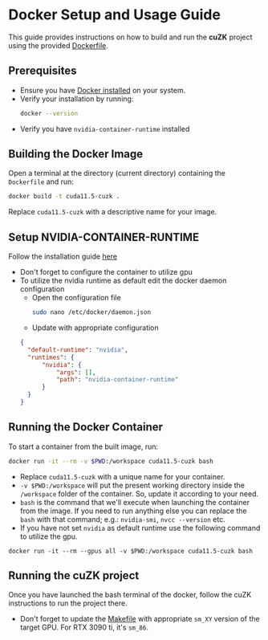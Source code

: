 # Docker Setup and Usage Guide

This guide provides instructions on how to build and run the **cuZK** project using the provided [Dockerfile](./Dockerfile).

## Prerequisites
- Ensure you have [Docker installed](https://docs.docker.com/get-docker/) on your system.
- Verify your installation by running:
  ```sh
  docker --version
  ```
- Verify you have `nvidia-container-runtime` installed
## Building the Docker Image
Open a terminal at the directory (current directory) containing the `Dockerfile` and run:
```sh
docker build -t cuda11.5-cuzk .
```
Replace `cuda11.5-cuzk` with a descriptive name for your image.

## Setup NVIDIA-CONTAINER-RUNTIME 
Follow the installation guide [here](https://docs.nvidia.com/datacenter/cloud-native/container-toolkit/latest/install-guide.html) 
- Don't forget to configure the container to utilize gpu 
- To utilize the nvidia runtime as default edit the docker daemon configuration
  - Open the configuration file
    ```sh
    sudo nano /etc/docker/daemon.json
    ```
  - Update with appropriate configuration
  ```json
  {
    "default-runtime": "nvidia",
    "runtimes": {
        "nvidia": {
            "args": [],
            "path": "nvidia-container-runtime"
        }
    }
  }
  ```
## Running the Docker Container
To start a container from the built image, run:
```sh
docker run -it --rm -v $PWD:/workspace cuda11.5-cuzk bash
```
- Replace `cuda11.5-cuzk` with a unique name for your container.
- `-v $PWD:/workspace` will put the present working directory inside the `/workspace` folder of the container. So, update it according to your need. 
- `bash` is the command that we'll execute when launching the container from the image. If you need to run anything else you can replace the `bash` with that command; e.g.: `nvidia-smi`, `nvcc --version` etc.
- If you have not set `nvidia` as default runtime use the following command to utilize the gpu.
```shell
docker run -it --rm --gpus all -v $PWD:/workspace cuda11.5-cuzk bash
```

## Running the cuZK project
Once you have launched the bash terminal of the docker, follow the cuZK instructions to run the project there.
- Don't forget to update the [Makefile](./cuZK/test/Makefile) with appropriate `sm_XY` version of the target GPU. For RTX 3090 ti, it's `sm_86`.